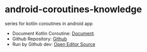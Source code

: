 # android-coroutines-knowledge
series for kotlin coroutines in android app
- Document Kotlin Coroutine: [Document](https://kotlinlang.org/docs/coroutines-guide.html).
- Github Repository: [Github](https://github.com/Kotlin/kotlinx.coroutines)
- Run by Github dev: [Open Editor Source](https://github.dev/huyhuynh1905/android-coroutines-knowledge)